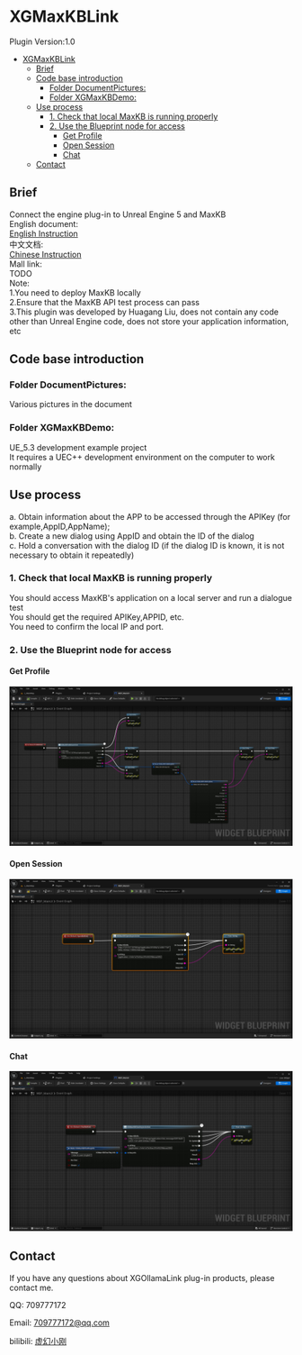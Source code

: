 # XGMaxKBLink
Plugin Version:1.0
- [XGMaxKBLink](#xgmaxkblink)
  - [Brief](#brief)
  - [Code base introduction](#code-base-introduction)
    - [Folder DocumentPictures:](#folder-documentpictures)
    - [Folder XGMaxKBDemo:](#folder-xgmaxkbdemo)
  - [Use process](#use-process)
    - [1. Check that local MaxKB is running properly](#1-check-that-local-maxkb-is-running-properly)
    - [2. Use the Blueprint node for access](#2-use-the-blueprint-node-for-access)
      - [Get Profile](#get-profile)
      - [Open Session](#open-session)
      - [Chat](#chat)
  - [Contact](#contact)

## Brief
Connect the engine plug-in to Unreal Engine 5 and MaxKB</br>
English document:</br>
[English Instruction](./README.md)</br>
中文文档:</br>
[Chinese Instruction](./README_CN.md)</br>
Mall link:</br>
TODO </br>
Note:</br>
1.You need to deploy MaxKB locally</br>
2.Ensure that the MaxKB API test process can pass</br>
3.This plugin was developed by Huagang Liu, does not contain any code other than Unreal Engine code, does not store your application information, etc</br>
## Code base introduction
### Folder DocumentPictures:  

Various pictures in the document

### Folder XGMaxKBDemo:
UE_5.3 development example project</br>
It requires a UEC++ development environment on the computer to work normally</br>
## Use process
a. Obtain information about the APP to be accessed through the APIKey (for example,AppID,AppName);</br>
b. Create a new dialog using AppID and obtain the ID of the dialog</br>
c. Hold a conversation with the dialog ID (if the dialog ID is known, it is not necessary to obtain it repeatedly)</br>
### 1. Check that local MaxKB is running properly
You should access MaxKB's application on a local server and run a dialogue test </br>
You should get the required APIKey,APPID, etc. </br>
You need to confirm the local IP and port.
### 2. Use the Blueprint node for access

#### Get Profile
![image](DocumentPictures/001_AppID.png)  
#### Open Session
![image](DocumentPictures/002_SessionID.png)  
#### Chat
![image](DocumentPictures/003_Chat.png)  

## Contact

If you have any questions about XGOllamaLink plug-in products, please contact me.

QQ:
709777172  

Email:
709777172@qq.com  

bilibili:
[虚幻小刚](https://space.bilibili.com/8383085)  